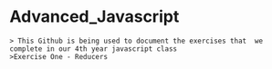 # Advanced_Javascript

    > This Github is being used to document the exercises that  we complete in our 4th year javascript class
    >Exercise One - Reducers 
    